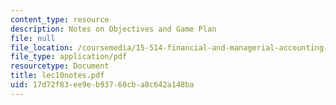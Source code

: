 ```yaml
---
content_type: resource
description: Notes on Objectives and Game Plan
file: null
file_location: /coursemedia/15-514-financial-and-managerial-accounting-summer-2003/17d72f83ee9eb93760cba8c642a148ba_lec10notes.pdf
file_type: application/pdf
resourcetype: Document
title: lec10notes.pdf
uid: 17d72f83-ee9e-b937-60cb-a8c642a148ba
---
```

